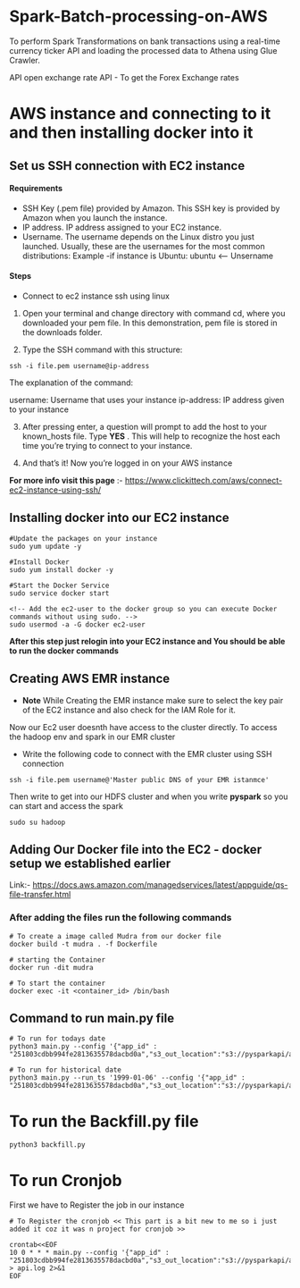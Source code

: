 # Spark-Batch-processing-on-AWS
To perform Spark Transformations on bank transactions using a real-time currency ticker API and loading the processed data to Athena using Glue Crawler.

API open exchange rate API - To get the Forex Exchange rates 


# AWS instance and connecting to it and then installing docker into it 

## Set us SSH connection with EC2 instance 

#### Requirements
* SSH Key (.pem file) provided by Amazon. This SSH key is provided by Amazon when you launch the instance.
* IP address. IP address assigned to your EC2 instance.
* Username. The username depends on the Linux distro you just launched. Usually, these are the usernames for the most common distributions: Example -if instance is Ubuntu: ubuntu <-- Unsername

#### Steps 
* Connect to ec2 instance ssh using linux 
1. Open your terminal and change directory with command cd, where you downloaded your pem file. In this demonstration, pem file is stored in the downloads folder.
   
2. Type the SSH command with this structure:

```
ssh -i file.pem username@ip-address
```
The explanation of the command:

username: Username that uses your instance
ip-address: IP address given to your instance

3. After pressing enter, a question will prompt to add the host to your known_hosts file. Type **YES** .
This will help to recognize the host each time you’re trying to connect to your instance.

4. And that’s it! Now you’re logged in on your AWS instance

**For more info visit this page** :- https://www.clickittech.com/aws/connect-ec2-instance-using-ssh/ 

## Installing docker into our EC2 instance 

```
#Update the packages on your instance
sudo yum update -y
```

```
#Install Docker
sudo yum install docker -y
```

```
#Start the Docker Service
sudo service docker start
```

```
<!-- Add the ec2-user to the docker group so you can execute Docker commands without using sudo. -->
sudo usermod -a -G docker ec2-user
```
**After this step just relogin into your EC2 instance and You should be able to run the docker commands**

## Creating AWS EMR instance
* **Note** While Creating the EMR instance make sure to select the key pair of the EC2 instance and also check for the IAM Role for it.

Now our Ec2 user doesnth have access to the cluster directly. To access the hadoop env and spark in our EMR cluster 

* Write the following code to connect with the EMR cluster using SSH connection

```
ssh -i file.pem username@'Master public DNS of your EMR istanmce'
```

Then write to get into our HDFS cluster and when you write **pyspark** so you can start and access the spark 

```
sudo su hadoop
```

## Adding Our Docker file into the EC2 - docker setup we established earlier 

Link:- https://docs.aws.amazon.com/managedservices/latest/appguide/qs-file-transfer.html

### After adding the files run the following commands 
```
# To create a image called Mudra from our docker file  
docker build -t mudra . -f Dockerfile     
```
```
# starting the Container
docker run -dit mudra                     
```
```
# To start the container
docker exec -it <container_id> /bin/bash 
```

## Command to run main.py file 

```
# To run for todays date
python3 main.py --config '{"app_id" : "251803cdbb994fe2813635578dacbd0a","s3_out_location":"s3://pysparkapi/api_response/","s3_error_out_location":"s3://pysparkapi/api_response/"}'

```
```
# To run for historical date
python3 main.py --run_ts '1999-01-06' --config '{"app_id" : "251803cdbb994fe2813635578dacbd0a","s3_out_location":"s3://pysparkapi/api_response/","s3_error_out_location":"s3://pysparkapi/api_response/"}'

```

# To run the Backfill.py file 

```
python3 backfill.py
```

# To run Cronjob 

First we have to Register the job in our instance 

```
# To Register the cronjob << This part is a bit new to me so i just added it coz it was n project for cronjob >>

crontab<<EOF
10 0 * * * main.py --config '{"app_id" : "251803cdbb994fe2813635578dacbd0a","s3_out_location":"s3://pysparkapi/api_response/","s3_error_out_location":"s3://pysparkapi/api_response/"}' > api.log 2>&1
EOF

























